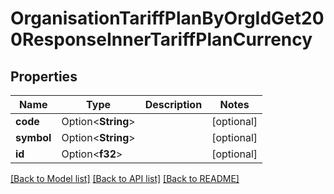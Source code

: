 # OrganisationTariffPlanByOrgIdGet200ResponseInnerTariffPlanCurrency

## Properties

Name | Type | Description | Notes
------------ | ------------- | ------------- | -------------
**code** | Option<**String**> |  | [optional]
**symbol** | Option<**String**> |  | [optional]
**id** | Option<**f32**> |  | [optional]

[[Back to Model list]](../README.md#documentation-for-models) [[Back to API list]](../README.md#documentation-for-api-endpoints) [[Back to README]](../README.md)


